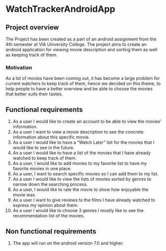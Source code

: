 # WatchTrackerAndroidApp

## Project overview
The Project has been created as a part of an android assignment from the 4th semester at VIA University College. The project aims to create an android application for viewing movie description and sorting them as well as keeping track of them.

### Motivation
As a lot of movies have been coming out, it has become a large problem for current watchers to keep track of them, hence we decided on this theme, to help people to have a better overview and be able to choose the movies that better suits their tastes. 

## Functional requirements
1.	As a user I would like to create an account to be able to view the movies’ information.
2.	As a user I want to view a movie description to see the concrete information about this specific movie.
3.	As a user I would like to have a “Watch Later” list for the movies that I would like to see in the future.
4.	As a user I would like to have a list of the movies that I have already watched to keep track of them.
5.	As a user, I would like to add movies to my favorite list to have my favorite movies in one place.
6.	As a user, I want to search specific movies so I can add them to my list. 
7.	As a user I would like to view the lists of movies sorted by genres to narrow down the searching process. 
8.	As a user, I would like to rate the movie to show how enjoyable the movie was.
9.	As a user I want to give reviews to the films I have already watched to express my opinion about them.
10.	As a user I would like to choose 3 genres I mostly like to see the recommendation list of the movies.

## Non functional requirements
1. The app will run on the android version 7.0 and higher.

